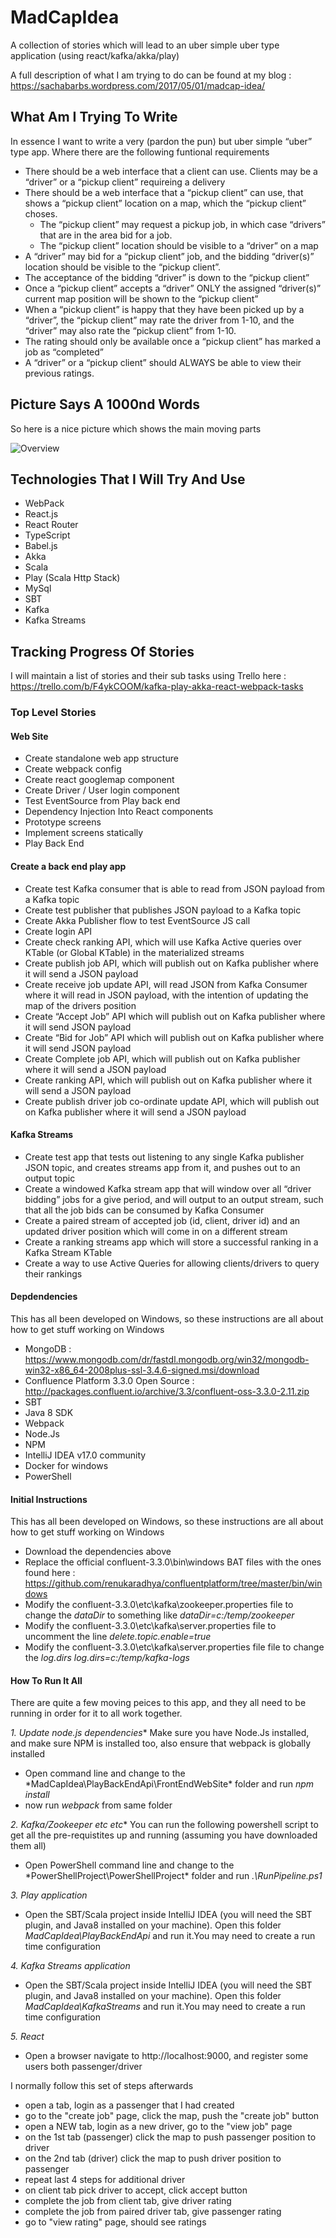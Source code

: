 # MadCapIdea
A collection of stories which will lead to an uber simple uber type application (using react/kafka/akka/play)

A full description of what I am trying to do can be found at my blog : https://sachabarbs.wordpress.com/2017/05/01/madcap-idea/

## What Am I Trying To Write

In essence I want to write a very (pardon the pun) but uber simple “uber” type app. Where there are the following funtional requirements

- There should be a web interface that a client can use. Clients may be a “driver” or a “pickup client” requireing a delivery
- There should be a web interface that a “pickup client” can use, that shows a “pickup client” location on a map, which the “pickup client” choses. 
  - The “pickup client” may request a pickup job, in which case “drivers” that are in the area bid for a job. 
  - The “pickup client” location should be visible to a “driver” on a map
- A “driver” may bid for a “pickup client” job, and the bidding “driver(s)” location should be visible to the “pickup client”.
- The acceptance of the bidding “driver” is down to the “pickup client”
- Once a “pickup client” accepts a “driver” ONLY the assigned “driver(s)” current map position will be shown to the “pickup client”
- When a “pickup client” is happy that they have been picked up by a “driver”, the “pickup client” may rate the driver from 1-10, and the “driver” may also rate the “pickup client” from 1-10.
- The rating should only be available once a “pickup client” has marked a job as “completed”
- A “driver” or a “pickup client” should ALWAYS be able to view their previous ratings. 

## Picture Says A 1000nd Words

So here is a nice picture which shows the main moving parts

![Overview](/docs/overview.png)

## Technologies That I Will Try And Use

- WebPack
- React.js
- React Router
- TypeScript
- Babel.js
- Akka
- Scala
- Play (Scala Http Stack)
- MySql
- SBT
- Kafka
- Kafka Streams

## Tracking Progress Of Stories


I will maintain a list of stories and their sub tasks using Trello here : https://trello.com/b/F4ykCOOM/kafka-play-akka-react-webpack-tasks

### Top Level Stories

#### Web Site


- Create standalone web app structure
- Create webpack config
- Create react googlemap component
- Create Driver / User login component
- Test EventSource from Play back end
- Dependency Injection Into React components
- Prototype screens
- Implement screens statically
- Play Back End


#### Create a back end play app


- Create test Kafka consumer that is able to read from JSON payload from a Kafka topic
- Create test publisher that publishes JSON payload to a Kafka topic
- Create Akka Publisher flow to test EventSource JS call
- Create login API
- Create check ranking API, which will use Kafka Active queries over KTable (or Global KTable) in the materialized streams
- Create publish job API, which will publish out on Kafka publisher where it will send a JSON payload
- Create receive job update API, will read JSON from Kafka Consumer where it will read in JSON payload, with the intention of updating the map of the drivers position
- Create “Accept Job” API which will publish out on Kafka publisher where it will send JSON payload
- Create “Bid for Job” API which will publish out on Kafka publisher where it will send JSON payload
- Create Complete job API, which will publish out on Kafka publisher where it will send a JSON payload
- Create ranking API, which will publish out on Kafka publisher where it will send a JSON payload
- Create publish driver job co-ordinate update API, which will publish out on Kafka publisher where it will send a JSON payload
 
 
#### Kafka Streams


- Create test app that tests out listening to any single Kafka publisher JSON topic, and creates streams app from it, and pushes out to an output topic
- Create a windowed Kafka stream app that will window over all “driver bidding” jobs for a give period, and will output to an output stream, such that all the job bids can be consumed by Kafka Consumer
- Create a paired stream of accepted job (id, client, driver id) and an updated driver position which will come in on a different stream
- Create a ranking streams app which will store a successful ranking in a Kafka Stream KTable
- Create a way to use Active Queries for allowing clients/drivers to query their rankings


#### Depdendencies

This has all been developed on Windows, so these instructions are all about how to get stuff working on Windows

- MongoDB : https://www.mongodb.com/dr/fastdl.mongodb.org/win32/mongodb-win32-x86_64-2008plus-ssl-3.4.6-signed.msi/download
- Confluence Platform 3.3.0 Open Source : http://packages.confluent.io/archive/3.3/confluent-oss-3.3.0-2.11.zip
- SBT
- Java 8 SDK
- Webpack
- Node.Js
- NPM
- IntelliJ IDEA v17.0 community
- Docker for windows
- PowerShell

#### Initial Instructions

This has all been developed on Windows, so these instructions are all about how to get stuff working on Windows

- Download the dependencies above
- Replace the official confluent-3.3.0\bin\windows BAT files with the ones found here : https://github.com/renukaradhya/confluentplatform/tree/master/bin/windows
- Modify the confluent-3.3.0\etc\kafka\zookeeper.properties file to change the *dataDir* to something like *dataDir=c:/temp/zookeeper* 
- Modify the confluent-3.3.0\etc\kafka\server.properties file to uncomment the line *delete.topic.enable=true* 
- Modify the confluent-3.3.0\etc\kafka\server.properties file file to change the *log.dirs* *log.dirs=c:/temp/kafka-logs*





#### How To Run It All

There are quite a few moving peices to this app, and they all need to be running in order for it to all work together.

*1. Update node.js dependencies**
Make sure you have Node.Js installed, and make sure NPM is installed too, also ensure that webpack is globally installed

- Open command line and change to the *MadCapIdea\PlayBackEndApi\FrontEndWebSite\* folder and run *npm install*
- now run *webpack* from same folder


*2. Kafka/Zookeeper etc etc**
You can run the following powershell script to get all the pre-requistites up and running (assuming you have downloaded them all)

- Open PowerShell command line and change to the *PowerShellProject\PowerShellProject\* folder and run *.\RunPipeline.ps1*


*3. Play application*
- Open the SBT/Scala project inside IntelliJ IDEA (you will need the SBT plugin, and Java8 installed on your machine). 
  Open this folder *MadCapIdea\PlayBackEndApi* and run it.You may need to create a run time configuration


*4. Kafka Streams application*
- Open the SBT/Scala project inside IntelliJ IDEA (you will need the SBT plugin, and Java8 installed on your machine). 
  Open this folder *MadCapIdea\KafkaStreams* and run it.You may need to create a run time configuration
  
*5. React*
- Open a browser navigate to http://localhost:9000, and register some users both passenger/driver

I normally follow this set of steps afterwards

- open a tab, login as a passenger that I had created
- go to the "create job" page, click the map, push the "create job" button
- open a NEW tab, login as a new driver, go to the "view job" page
- on the 1st tab (passenger) click the map to push passenger position to driver
- on the 2nd tab (driver) click the map to push driver position to passenger
- repeat last 4 steps for additional driver
- on client tab pick driver to accept, click accept button
- complete the job from client tab, give driver rating
- complete the job from paired driver tab, give passenger rating
- go to "view rating" page, should see ratings

  

  

